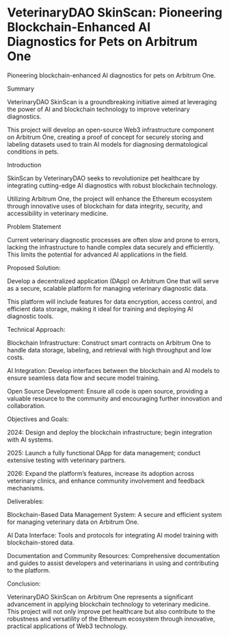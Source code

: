 # VeterinaryDAO SkinScan: Pioneering Blockchain-Enhanced AI Diagnostics for Pets on Arbitrum One
Pioneering blockchain-enhanced AI diagnostics for pets on Arbitrum One.

Summary

VeterinaryDAO SkinScan is a groundbreaking initiative aimed at leveraging the power of AI and blockchain technology to improve veterinary diagnostics.

This project will develop an open-source Web3 infrastructure component on Arbitrum One, creating a proof of concept for securely storing and labeling datasets used to train AI models for diagnosing dermatological conditions in pets.

Introduction

SkinScan by VeterinaryDAO seeks to revolutionize pet healthcare by integrating cutting-edge AI diagnostics with robust blockchain technology.

Utilizing Arbitrum One, the project will enhance the Ethereum ecosystem through innovative uses of blockchain for data integrity, security, and accessibility in veterinary medicine.

Problem Statement

Current veterinary diagnostic processes are often slow and prone to errors, lacking the infrastructure to handle complex data securely and efficiently. This limits the potential for advanced AI applications in the field.

Proposed Solution:

Develop a decentralized application (DApp) on Arbitrum One that will serve as a secure, scalable platform for managing veterinary diagnostic data.

This platform will include features for data encryption, access control, and efficient data storage, making it ideal for training and deploying AI diagnostic tools.

Technical Approach:

Blockchain Infrastructure: Construct smart contracts on Arbitrum One to handle data storage, labeling, and retrieval with high throughput and low costs.

AI Integration: Develop interfaces between the blockchain and AI models to ensure seamless data flow and secure model training.

Open Source Development: Ensure all code is open source, providing a valuable resource to the community and encouraging further innovation and collaboration.

Objectives and Goals:

2024: Design and deploy the blockchain infrastructure; begin integration with AI systems.

2025: Launch a fully functional DApp for data management; conduct extensive testing with veterinary partners.

2026: Expand the platform’s features, increase its adoption across veterinary clinics, and enhance community involvement and feedback mechanisms.

Deliverables:

Blockchain-Based Data Management System: A secure and efficient system for managing veterinary data on Arbitrum One.

AI Data Interface: Tools and protocols for integrating AI model training with blockchain-stored data.

Documentation and Community Resources: Comprehensive documentation and guides to assist developers and veterinarians in using and contributing to the platform.

Conclusion:

VeterinaryDAO SkinScan on Arbitrum One represents a significant advancement in applying blockchain technology to veterinary medicine. This project will not only improve pet healthcare but also contribute to the robustness and versatility of the Ethereum ecosystem through innovative, practical applications of Web3 technology.
